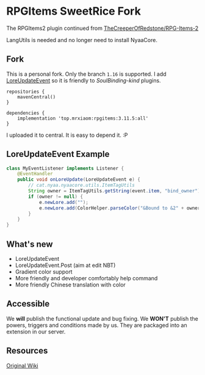 # RPGItems SweetRice Fork

The RPGItems2 plugin continued from [TheCreeperOfRedstone/RPG-Items-2](https://github.com/TheCreeperOfRedstone/RPG-Items-2)

LangUtils is needed and no longer need to install NyaaCore.

## Fork

This is a personal fork. Only the branch `1.16` is supported. I add [LoreUpdateEvent](/src/main/java/think/rpgitems/event/LoreUpdateEvent.java) so it is friendly to *SoulBinding-kind* plugins. 
```grovvy
repositories {
    mavenCentral()
}

dependencies {
    implementation 'top.mrxiaom:rpgitems:3.11.5:all'
}

```
I uploaded it to central. It is easy to depend it. :P

## LoreUpdateEvent Example

```java
class MyEventListener implements Listener {
    @EventHandler
    public void onLoreUpdate(LoreUpdateEvent e) {
        // cat.nyaa.nyaacore.utils.ItemTagUtils
        String owner = ItemTagUtils.getString(event.item, "bind_owner").orElse(null);
        if (owner != null) {
            e.newLore.add("");
            e.newLore.add(ColorHelper.parseColor("&Bound to &2" + owner));
        }
    }
}
```

## What's new 

* LoreUpdateEvent
* LoreUpdateEvent.Post (aim at edit NBT)
* Gradient color support
* More friendly and developer comfortably help command
* More friendly Chinese translation with color

## Accessible

We **will** publish the functional update and bug fixing. We **WON'T** publish the powers, triggers and conditions made by us. They are packaged into an extension in our server.

## Resources

[Original Wiki](https://nyaacat.github.io/RPGItems-wiki/#/)
